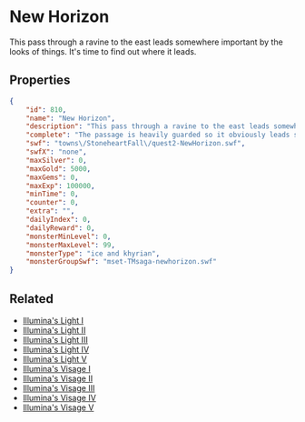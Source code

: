 # New Horizon

This pass through a ravine to the east leads somewhere important by the looks of things.  It's time to find out where it leads.

## Properties

```json
{
    "id": 810,
    "name": "New Horizon",
    "description": "This pass through a ravine to the east leads somewhere important by the looks of things.  It's time to find out where it leads.",
    "complete": "The passage is heavily guarded so it obviously leads somewhere important.  I wonder what's behind the door.",
    "swf": "towns\/StoneheartFall\/quest2-NewHorizon.swf",
    "swfX": "none",
    "maxSilver": 0,
    "maxGold": 5000,
    "maxGems": 0,
    "maxExp": 100000,
    "minTime": 0,
    "counter": 0,
    "extra": "",
    "dailyIndex": 0,
    "dailyReward": 0,
    "monsterMinLevel": 0,
    "monsterMaxLevel": 99,
    "monsterType": "ice and khyrian",
    "monsterGroupSwf": "mset-TMsaga-newhorizon.swf"
}
```

## Related

- [Illumina's Light I](../items/5883-illumina-s-light-i.md)
- [Illumina's Light II](../items/5884-illumina-s-light-ii.md)
- [Illumina's Light III](../items/5885-illumina-s-light-iii.md)
- [Illumina's Light IV](../items/5886-illumina-s-light-iv.md)
- [Illumina's Light V](../items/5887-illumina-s-light-v.md)
- [Illumina's Visage I](../items/5888-illumina-s-visage-i.md)
- [Illumina's Visage II](../items/5889-illumina-s-visage-ii.md)
- [Illumina's Visage III](../items/5890-illumina-s-visage-iii.md)
- [Illumina's Visage IV](../items/5891-illumina-s-visage-iv.md)
- [Illumina's Visage V](../items/5892-illumina-s-visage-v.md)

